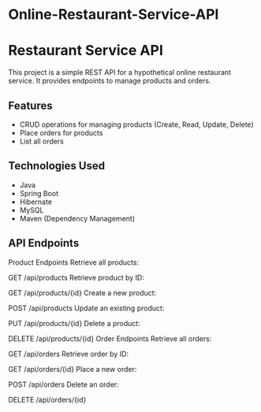 # Online-Restaurant-Service-API
# Restaurant Service API

This project is a simple REST API for a hypothetical online restaurant service. It provides endpoints to manage products and orders.

## Features

- CRUD operations for managing products (Create, Read, Update, Delete)
- Place orders for products
- List all orders

## Technologies Used

- Java
- Spring Boot
- Hibernate
- MySQL
- Maven (Dependency Management)

## API Endpoints
Product Endpoints
Retrieve all products:

GET /api/products
Retrieve product by ID:

GET /api/products/{id}
Create a new product:

POST /api/products
Update an existing product:

PUT /api/products/{id}
Delete a product:

DELETE /api/products/{id}
Order Endpoints
Retrieve all orders:

GET /api/orders
Retrieve order by ID:

GET /api/orders/{id}
Place a new order:

POST /api/orders
Delete an order:

DELETE /api/orders/{id}
